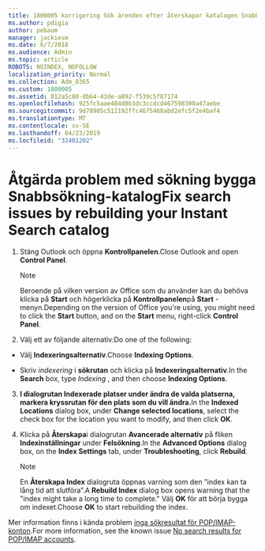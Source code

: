 ```yaml
---
title: 1800005 korrigering Sök ärenden efter återskapar katalogen Snabbsökning
ms.author: pdigia
author: pebaum
manager: jackiesm
ms.date: 6/7/2018
ms.audience: Admin
ms.topic: article
ROBOTS: NOINDEX, NOFOLLOW
localization_priority: Normal
ms.collection: Adm_O365
ms.custom: 1800005
ms.assetid: 812a5c80-db64-43de-a892-f539c5f87174
ms.openlocfilehash: 925fc5aae484d0b3dc3ccdcd467598390a47aebe
ms.sourcegitcommit: 9d78905c512192ffc4675468abd2efc5f2e4baf4
ms.translationtype: MT
ms.contentlocale: sv-SE
ms.lasthandoff: 04/23/2019
ms.locfileid: "32401202"
---
```

# <a name="fix-search-issues-by-rebuilding-your-instant-search-catalog"></a><span data-ttu-id="88996-102">Åtgärda problem med sökning bygga Snabbsökning-katalog</span><span class="sxs-lookup"><span data-stu-id="88996-102">Fix search issues by rebuilding your Instant Search catalog</span></span>

1. <span data-ttu-id="88996-103">Stäng Outlook och öppna **Kontrollpanelen**.</span><span class="sxs-lookup"><span data-stu-id="88996-103">Close Outlook and open **Control Panel**.</span></span>
    
    > [!NOTE]
    > <span data-ttu-id="88996-104">Beroende på vilken version av Office som du använder kan du behöva klicka på **Start** och högerklicka på **Kontrollpanelen**på **Start** -menyn.</span><span class="sxs-lookup"><span data-stu-id="88996-104">Depending on the version of Office you're using, you might need to click the **Start** button, and on the **Start** menu, right-click **Control Panel**.</span></span> 
  
2. <span data-ttu-id="88996-105">Välj ett av följande alternativ:</span><span class="sxs-lookup"><span data-stu-id="88996-105">Do one of the following:</span></span>
    
  - <span data-ttu-id="88996-106">Välj **Indexeringsalternativ**.</span><span class="sxs-lookup"><span data-stu-id="88996-106">Choose **Indexing Options**.</span></span>
    
  - <span data-ttu-id="88996-107">Skriv *indexering* i **sökrutan** och klicka på **Indexeringsalternativ**.</span><span class="sxs-lookup"><span data-stu-id="88996-107">In the **Search** box, type  *Indexing*  , and then choose **Indexing Options**.</span></span>
    
3. <span data-ttu-id="88996-108">**I dialogrutan **Indexerade platser** under **ändra de valda platserna**, markera kryssrutan för den plats som du vill ändra.**</span><span class="sxs-lookup"><span data-stu-id="88996-108">In the **Indexed Locations** dialog box, under **Change selected locations**, select the check box for the location you want to modify, and then click **OK**.</span></span>
    
4. <span data-ttu-id="88996-109">Klicka på **Återskapa**i dialogrutan **Avancerade alternativ** på fliken **Indexinställningar** under **Felsökning**.</span><span class="sxs-lookup"><span data-stu-id="88996-109">In the **Advanced Options** dialog box, on the **Index Settings** tab, under **Troubleshooting**, click **Rebuild**.</span></span>
    
    > [!NOTE]
    > <span data-ttu-id="88996-110">En **Återskapa Index** dialogruta öppnas varning som den ”index kan ta lång tid att slutföra”.</span><span class="sxs-lookup"><span data-stu-id="88996-110">A **Rebuild Index** dialog box opens warning that the "index might take a long time to complete."</span></span> <span data-ttu-id="88996-111">Välj **OK** för att börja bygga om indexet.</span><span class="sxs-lookup"><span data-stu-id="88996-111">Choose **OK** to start rebuilding the index.</span></span> 
  
<span data-ttu-id="88996-112">Mer information finns i kända problem [inga sökresultat för POP/IMAP-konton](https://support.office.com/article/51c9d2c7-a3db-4358-afdf-50d3a9e57039.aspx).</span><span class="sxs-lookup"><span data-stu-id="88996-112">For more information, see the known issue [No search results for POP/IMAP accounts](https://support.office.com/article/51c9d2c7-a3db-4358-afdf-50d3a9e57039.aspx).</span></span>
  

